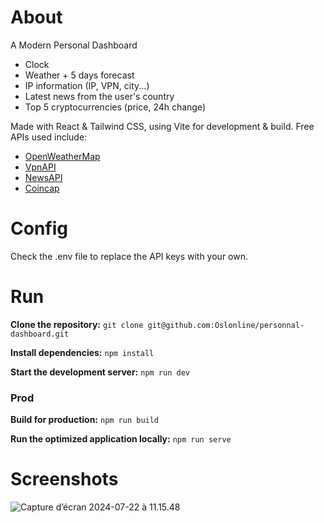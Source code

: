 # About

A Modern Personal Dashboard

-   Clock
-   Weather + 5 days forecast
-   IP information (IP, VPN, city...)
-   Latest news from the user's country
-   Top 5 cryptocurrencies (price, 24h change)

Made with React & Tailwind CSS, using Vite for development & build. Free APIs used include:

-   [OpenWeatherMap](https://openweathermap.org/)
-   [VpnAPI](https://vpnapi.io/)
-   [NewsAPI](https://newsapi.org)
-   [Coincap](https://docs.coincap.io/)

# Config

Check the .env file to replace the API keys with your own.

# Run

**Clone the repository:**
`git clone git@github.com:Oslonline/personnal-dashboard.git`

**Install dependencies:**
`npm install`

**Start the development server:**
`npm run dev`

### Prod

**Build for production:**
`npm run build`

**Run the optimized application locally:**
`npm run serve`

# Screenshots

![Capture d’écran 2024-07-22 à 11.15.48](https://i.imgur.com/Sw4l1rx.png)
